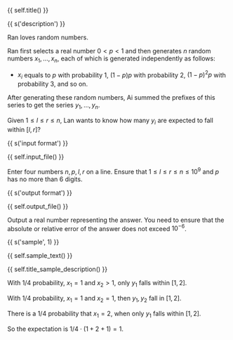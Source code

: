 {{ self.title() }}

{{ s('description') }}

Ran loves random numbers.

Ran first selects a real number $0 < p < 1$ and then generates $n$ random numbers $x_1,\dots,x_n$, each of which is generated independently as follows:

- $x_i$ equals to $p$ with probability $1$, $(1-p)p$ with probability $2$, $(1-p)^2p$ with probability $3$, and so on.

After generating these random numbers, Ai summed the prefixes of this series to get the series $y_1,\dots,y_n$.

Given $1\leq l\leq r\leq n$, Lan wants to know how many $y_i$ are expected to fall within $[l, r]$?

{{ s('input format') }}

{{ self.input_file() }}

Enter four numbers $n, p, l, r$ on a line. Ensure that $1\leq l\leq r\leq n\leq 10^9$ and $p$ has no more than $6$ digits.

{{ s('output format') }}

{{ self.output_file() }}

Output a real number representing the answer. You need to ensure that the absolute or relative error of the answer does not exceed $10^{-6}$.

{{ s('sample', 1) }}

{{ self.sample_text() }}

{{ self.title_sample_description() }}

With $1/4$ probability, $x_1=1$ and $x_2>1$, only $y_1$ falls within $[1, 2]$.

With $1/4$ probability, $x_1=1$ and $x_2=1$, then $y_1,y_2$ fall in $[1, 2]$.

There is a $1/4$ probability that $x_1=2$, when only $y_1$ falls within $[1, 2]$.

So the expectation is $1/4\cdot (1 + 2 + 1) = 1$.
